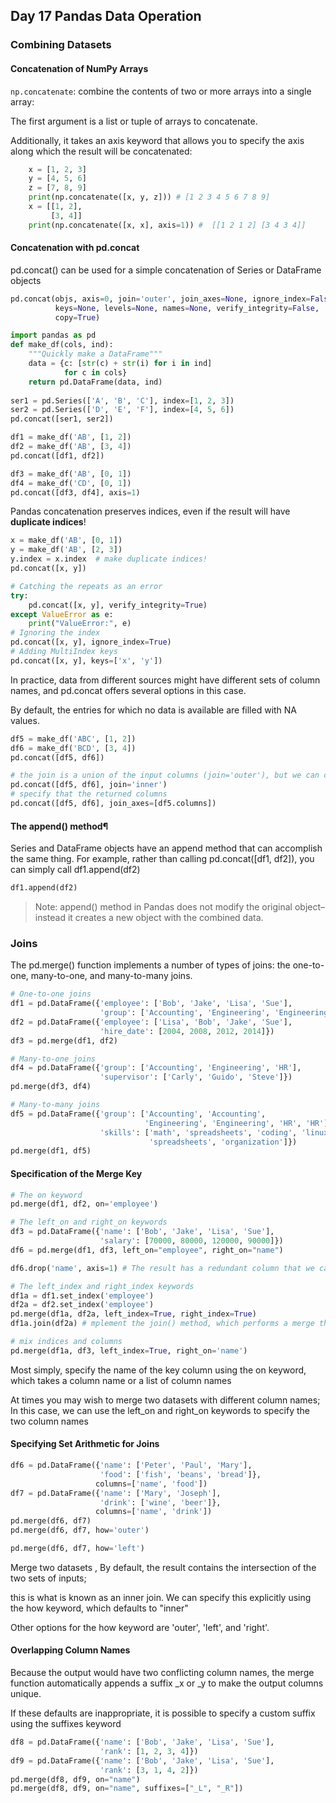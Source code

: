 ## Day 17 Pandas Data Operation

### Combining Datasets

#### Concatenation of NumPy Arrays

`np.concatenate`: combine the contents of two or more arrays into a single array:

The first argument is a list or tuple of arrays to concatenate.
 
Additionally, it takes an axis keyword that allows you to specify the axis along which the result will be concatenated:

```python
    x = [1, 2, 3]
    y = [4, 5, 6]
    z = [7, 8, 9]
    print(np.concatenate([x, y, z])) # [1 2 3 4 5 6 7 8 9]
    x = [[1, 2],
         [3, 4]]
    print(np.concatenate([x, x], axis=1)) #  [[1 2 1 2] [3 4 3 4]]
```

#### Concatenation with pd.concat

pd.concat() can be used for a simple concatenation of Series or DataFrame objects

```python
pd.concat(objs, axis=0, join='outer', join_axes=None, ignore_index=False,
          keys=None, levels=None, names=None, verify_integrity=False,
          copy=True)
```

```python
import pandas as pd
def make_df(cols, ind):
    """Quickly make a DataFrame"""
    data = {c: [str(c) + str(i) for i in ind]
            for c in cols}
    return pd.DataFrame(data, ind)
    
ser1 = pd.Series(['A', 'B', 'C'], index=[1, 2, 3])
ser2 = pd.Series(['D', 'E', 'F'], index=[4, 5, 6])
pd.concat([ser1, ser2])

df1 = make_df('AB', [1, 2])
df2 = make_df('AB', [3, 4])
pd.concat([df1, df2])

df3 = make_df('AB', [0, 1])
df4 = make_df('CD', [0, 1])
pd.concat([df3, df4], axis=1)

```

Pandas concatenation preserves indices, even if the result will have __duplicate indices__!

```python
x = make_df('AB', [0, 1])
y = make_df('AB', [2, 3])
y.index = x.index  # make duplicate indices!
pd.concat([x, y])

# Catching the repeats as an error
try:
    pd.concat([x, y], verify_integrity=True)
except ValueError as e:
    print("ValueError:", e)
# Ignoring the index
pd.concat([x, y], ignore_index=True)
# Adding MultiIndex keys
pd.concat([x, y], keys=['x', 'y'])

```

In practice, data from different sources might have different sets of column names, and pd.concat offers several options in this case.

By default, the entries for which no data is available are filled with NA values.

```python
df5 = make_df('ABC', [1, 2])
df6 = make_df('BCD', [3, 4])
pd.concat([df5, df6])

# the join is a union of the input columns (join='outer'), but we can change this to an intersection of the columns using join='inner':
pd.concat([df5, df6], join='inner')
# specify that the returned columns 
pd.concat([df5, df6], join_axes=[df5.columns])

```

#### The append() method¶

Series and DataFrame objects have an append method that can accomplish the same thing. For example, rather than calling pd.concat([df1, df2]), you can simply call df1.append(df2)

```python
df1.append(df2)
```

> Note: 
append() method in Pandas does not modify the original object–instead it creates a new object with the combined data.

### Joins

The pd.merge() function implements a number of types of joins: the one-to-one, many-to-one, and many-to-many joins. 
     
```python
# One-to-one joins
df1 = pd.DataFrame({'employee': ['Bob', 'Jake', 'Lisa', 'Sue'],
                    'group': ['Accounting', 'Engineering', 'Engineering', 'HR']})
df2 = pd.DataFrame({'employee': ['Lisa', 'Bob', 'Jake', 'Sue'],
                    'hire_date': [2004, 2008, 2012, 2014]})
df3 = pd.merge(df1, df2)

# Many-to-one joins
df4 = pd.DataFrame({'group': ['Accounting', 'Engineering', 'HR'],
                    'supervisor': ['Carly', 'Guido', 'Steve']})
pd.merge(df3, df4)

# Many-to-many joins
df5 = pd.DataFrame({'group': ['Accounting', 'Accounting',
                              'Engineering', 'Engineering', 'HR', 'HR'],
                    'skills': ['math', 'spreadsheets', 'coding', 'linux',
                               'spreadsheets', 'organization']})
pd.merge(df1, df5)

```     

#### Specification of the Merge Key

```python
# The on keyword
pd.merge(df1, df2, on='employee')

# The left_on and right_on keywords
df3 = pd.DataFrame({'name': ['Bob', 'Jake', 'Lisa', 'Sue'],
                    'salary': [70000, 80000, 120000, 90000]})
df6 = pd.merge(df1, df3, left_on="employee", right_on="name")

df6.drop('name', axis=1) # The result has a redundant column that we can drop 

# The left_index and right_index keywords
df1a = df1.set_index('employee')
df2a = df2.set_index('employee')
pd.merge(df1a, df2a, left_index=True, right_index=True)
df1a.join(df2a) # mplement the join() method, which performs a merge that defaults to joining on indices

# mix indices and columns
pd.merge(df1a, df3, left_index=True, right_on='name')

```

Most simply, specify the name of the key column using the on keyword, which takes a column name or a list of column names

At times you may wish to merge two datasets with different column names;  In this case, we can use the left_on and right_on keywords to specify the two column names

#### Specifying Set Arithmetic for Joins

```python
df6 = pd.DataFrame({'name': ['Peter', 'Paul', 'Mary'],
                    'food': ['fish', 'beans', 'bread']},
                   columns=['name', 'food'])
df7 = pd.DataFrame({'name': ['Mary', 'Joseph'],
                    'drink': ['wine', 'beer']},
                   columns=['name', 'drink'])
pd.merge(df6, df7)
pd.merge(df6, df7, how='outer')

pd.merge(df6, df7, how='left')

```
Merge two datasets , By default, the result contains the intersection of the two sets of inputs; 

this is what is known as an inner join. We can specify this explicitly using the how keyword, which defaults to "inner"

Other options for the how keyword are 'outer', 'left', and 'right'. 

#### Overlapping Column Names

Because the output would have two conflicting column names, the merge function automatically appends a suffix _x or _y to make the output columns unique. 

If these defaults are inappropriate, it is possible to specify a custom suffix using the suffixes keyword
 
```python
df8 = pd.DataFrame({'name': ['Bob', 'Jake', 'Lisa', 'Sue'],
                    'rank': [1, 2, 3, 4]})
df9 = pd.DataFrame({'name': ['Bob', 'Jake', 'Lisa', 'Sue'],
                    'rank': [3, 1, 4, 2]})
pd.merge(df8, df9, on="name")
pd.merge(df8, df9, on="name", suffixes=["_L", "_R"])
```
